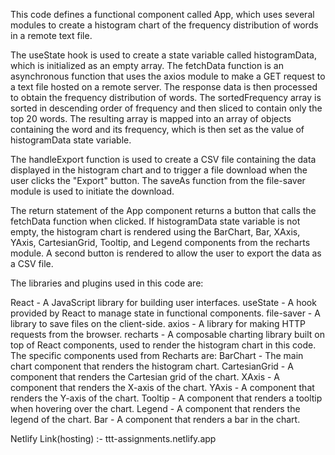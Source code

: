 This code defines a functional component called App, which uses several modules to create a histogram chart of the frequency distribution of words in a remote text file.

The useState hook is used to create a state variable called histogramData, which is initialized as an empty array. The fetchData function is an asynchronous function that uses the axios module to make a GET request to a text file hosted on a remote server. The response data is then processed to obtain the frequency distribution of words. The sortedFrequency array is sorted in descending order of frequency and then sliced to contain only the top 20 words. The resulting array is mapped into an array of objects containing the word and its frequency, which is then set as the value of histogramData state variable.

The handleExport function is used to create a CSV file containing the data displayed in the histogram chart and to trigger a file download when the user clicks the "Export" button. The saveAs function from the file-saver module is used to initiate the download.

The return statement of the App component returns a button that calls the fetchData function when clicked. If histogramData state variable is not empty, the histogram chart is rendered using the BarChart, Bar, XAxis, YAxis, CartesianGrid, Tooltip, and Legend components from the recharts module. A second button is rendered to allow the user to export the data as a CSV file.



The libraries and plugins used in this code are:

React - A JavaScript library for building user interfaces.
useState - A hook provided by React to manage state in functional components.
file-saver - A library to save files on the client-side.
axios - A library for making HTTP requests from the browser.
recharts - A composable charting library built on top of React components, used to render the histogram chart in this code. The specific components used from Recharts are:
BarChart - The main chart component that renders the histogram chart.
CartesianGrid - A component that renders the Cartesian grid of the chart.
XAxis - A component that renders the X-axis of the chart.
YAxis - A component that renders the Y-axis of the chart.
Tooltip - A component that renders a tooltip when hovering over the chart.
Legend - A component that renders the legend of the chart.
Bar - A component that renders a bar in the chart.



Netlify Link(hosting) :- ttt-assignments.netlify.app 
